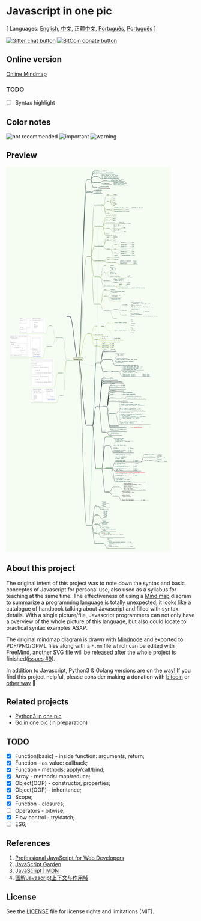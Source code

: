 # Javascript in one pic

[ Languages: [English](README.md), [中文](README-zh.md), [正體中文](README-zh_TW.md), [Português](README-pt_BR.md), [Português](README-pt_BR.md) ]

<!-- BADGES/ -->

[![Gitter chat button](https://img.shields.io/badge/gitter-Join%20Chat-brightgreen.svg)](https://gitter.im/coodict/javascript-in-one-pic)
[![BitCoin donate button](https://img.shields.io/badge/bitcoin-donate-yellow.svg)](https://www.coinbase.com/rainyear)

<!-- /BADGES -->

## Online version

[Online Mindmap](http://coodict.github.io/javascript-in-one-pic/)

### TODO

- [ ] Syntax highlight

## Color notes

![not recommended](https://img.shields.io/badge/%237E1600-not%20recommended-7E1600.svg)
![important](https://img.shields.io/badge/%234E8D20-important-4E8D20.svg)
![warning](https://img.shields.io/badge/%23DE2B00-warning-DE2B00.svg)

## Preview

![js in one pic](js%20in%20one%20pic.png)

## About this project

The original intent of this project was to note down the syntax and basic conceptes of Javascript for personal use, also used as a syllabus for teaching at the same time. The effectiveness of using a [Mind map](https://en.wikipedia.org/wiki/Mind_map) diagram to summarize a programming language is totally unexpected, it looks like a catalogue of handbook talking about Javascript and filled with syntax details. With a single picture/file, Javascript programmers can not only have a overview of the whole picture of this language, but also could locate to practical syntax examples ASAP.

The original mindmap diagram is drawn with [Mindnode](https://mindnode.com/) and exported to PDF/PNG/OPML files along with a `*.mm` file which can be edited with [FreeMind](http://freemind.sourceforge.net), another SVG file will be released after the whole project is finished([issues #9](https://github.com/coodict/javascript-in-one-pic/issues/9)).

In addition to Javascript, Python3 & Golang versions are on the way! If you find this project helpful, please consider making a donation with [bitcoin](https://www.coinbase.com/rainyear) or [other way](https://github.com/rainyear/lolita/wiki/Donation) :beers:

## Related projects

* [Python3 in one pic](https://github.com/coodict/python3-in-one-pic)
* Go in one pic (in preparation)

## TODO

- [X] Function(basic) - inside function: arguments, return;
- [X] Function - as value: callback;
- [X] Function - methods: apply/call/bind;
- [X] Array - methods: map/reduce;
- [X] Object(OOP) - constructor, properties;
- [X] Object(OOP) - inheritance;
- [X] Scope;
- [X] Function - closures;
- [ ] Operators - bitwise;
- [X] Flow control - try/catch;
- [ ] ES6;

## References

1. [Professional JavaScript for Web Developers](http://www.amazon.cn/gp/offer-listing/1118026691/ref=tmm_pap_new_olp_sr?ie=UTF8&condition=new&sr=&qid=)
2. [JavaScript Garden](http://bonsaiden.github.io/JavaScript-Garden/)
3. [JavaScript | MDN](https://developer.mozilla.org/en-US/docs/Web/JavaScript)
4. [图解Javascript上下文与作用域](http://blog.rainy.im/2015/07/04/scope-chain-and-prototype-chain-in-js/)

## License
See the [LICENSE](LICENSE) file for license rights and limitations (MIT).
